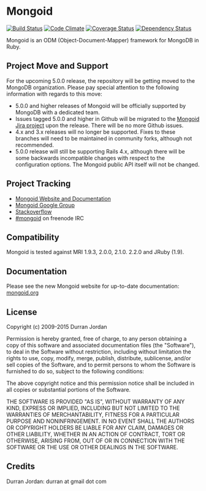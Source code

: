 # Mongoid
[![Build Status](https://travis-ci.org/mongoid/mongoid.svg?branch=master)](https://travis-ci.org/mongoid/mongoid) 
[![Code Climate](https://codeclimate.com/github/mongoid/mongoid.svg)](https://codeclimate.com/github/mongoid/mongoid)
[![Coverage Status](https://img.shields.io/coveralls/mongoid/mongoid/master.svg)](https://coveralls.io/r/mongoid/mongoid?branch=master)
[![Dependency Status](https://www.versioneye.com/ruby/mongoid/4.0.0/badge.svg)](https://www.versioneye.com/ruby/mongoid/4.0.0)


Mongoid is an ODM (Object-Document-Mapper) framework for MongoDB in Ruby.

Project Move and Support
------------------------

For the upcoming 5.0.0 release, the repository will be getting moved to the MongoDB
organization. Please pay special attention to the following information with regards
to this move:

* 5.0.0 and higher releases of Mongoid will be officially supported by MongoDB with a dedicated team.
* Issues tagged 5.0.0 and higher in Github will be migrated to the [Mongoid Jira project](https://jira.mongodb.org/browse/MONGOID/) upon the release. There will be no more Github issues.
* 4.x and 3.x releases will no longer be supported. Fixes to these branches will need to be maintained in community forks, although not recommended.
* 5.0.0 release will still be supporting Rails 4.x, although there will be some backwards incompatible changes with respect to the configuration options. The Mongoid public API itself will not be changed.

Project Tracking
----------------

* [Mongoid Website and Documentation](http://mongoid.org)
* [Mongoid Google Group](http://groups.google.com/group/mongoid)
* [Stackoverflow](http://stackoverflow.com/questions/tagged/mongoid)
* [#mongoid](http://webchat.freenode.net/?channels=mongoid) on freenode IRC

Compatibility
-------------

Mongoid is tested against MRI 1.9.3, 2.0.0, 2.1.0. 2.2.0 and JRuby (1.9).

Documentation
-------------

Please see the new Mongoid website for up-to-date documentation:
[mongoid.org](http://mongoid.org)

License
-------

Copyright (c) 2009-2015 Durran Jordan

Permission is hereby granted, free of charge, to any person obtaining
a copy of this software and associated documentation files (the
"Software"), to deal in the Software without restriction, including
without limitation the rights to use, copy, modify, merge, publish,
distribute, sublicense, and/or sell copies of the Software, and to
permit persons to whom the Software is furnished to do so, subject to
the following conditions:

The above copyright notice and this permission notice shall be
included in all copies or substantial portions of the Software.

THE SOFTWARE IS PROVIDED "AS IS", WITHOUT WARRANTY OF ANY KIND,
EXPRESS OR IMPLIED, INCLUDING BUT NOT LIMITED TO THE WARRANTIES OF
MERCHANTABILITY, FITNESS FOR A PARTICULAR PURPOSE AND
NONINFRINGEMENT. IN NO EVENT SHALL THE AUTHORS OR COPYRIGHT HOLDERS BE
LIABLE FOR ANY CLAIM, DAMAGES OR OTHER LIABILITY, WHETHER IN AN ACTION
OF CONTRACT, TORT OR OTHERWISE, ARISING FROM, OUT OF OR IN CONNECTION
WITH THE SOFTWARE OR THE USE OR OTHER DEALINGS IN THE SOFTWARE.

Credits
-------

Durran Jordan: durran at gmail dot com
